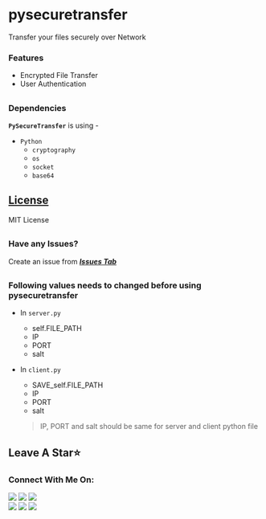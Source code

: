 # pysecuretransfer
Transfer your files securely over Network

### Features

   - Encrypted File Transfer
   - User Authentication

##
### Dependencies

   **`PySecureTransfer`** is using -
   - `Python`
      - `cryptography`
      - `os`
      - `socket`
      - `base64`
  
##
## [License](https://github.com/dmdhrumilmistry/pysecuretransfer/blob/main/LICENSE?raw=true)
  MIT License
  
  
  ##
  ### Have any Issues?
  Create an issue from ***[Issues Tab](https://github.com/dmdhrumilmistry/pysecuretransfer/issues)***

  ## 
  ### Following values needs to changed before using pysecuretransfer
  - In `server.py`
    - self.FILE_PATH
    - IP
    - PORT
    - salt

  - In `client.py`
    - SAVE_self.FILE_PATH
    - IP
    - PORT
    - salt

    > IP, PORT and salt should be same for server and client python file

  ##
  ## Leave A Star⭐

  
  ### Connect With Me On:
  
  <p align ="left">
    <a href = "https://github.com/dmdhrumilmistry" target="_blank"><img src = "https://img.shields.io/badge/Github-dmdhrumilmistry-333"></a>
    <a href = "https://www.instagram.com/dmdhrumilmistry/" target="_blank"><img src = "https://img.shields.io/badge/Instagram-dmdhrumilmistry-833ab4"></a>
    <a href = "https://twitter.com/dmdhrumilmistry" target="_blank"><img src = "https://img.shields.io/badge/Twitter-dmdhrumilmistry-4078c0"></a><br>
    <a href = "https://dhrumilmistrywrites.blogspot.com/" target="_blank"><img src = "https://img.shields.io/badge/YouTube-Dhrumil%20Mistry-critical"></a>
    <a href = "https://www.youtube.com/channel/UChbjrRvbzgY3BIomUI55XDQ" target="_blank"><img src = "https://img.shields.io/badge/Blog-Dhrumil%20Mistry-bd2c00"></a>
      <a href = "https://www.linkedin.com/in/dhrumil-mistry-312966192/" target="_blank"><img src = "https://img.shields.io/badge/LinkedIn-Dhrumil%20Mistry-4078c0"></a><br>
    
   </p>
  
